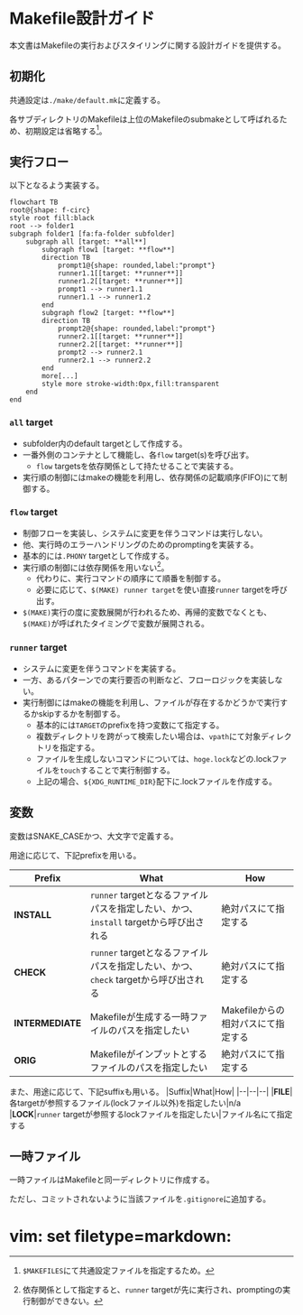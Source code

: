 # Makefile設計ガイド
本文書はMakefileの実行およびスタイリングに関する設計ガイドを提供する。

## 初期化
共通設定は`./make/default.mk`に定義する。

各サブディレクトリのMakefileは上位のMakefileのsubmakeとして呼ばれるため、初期設定は省略する[^1]。

[^1]: `$MAKEFILES`にて共通設定ファイルを指定するため。

## 実行フロー
以下となるよう実装する。
```mermaid
flowchart TB
root@{shape: f-circ}
style root fill:black
root --> folder1
subgraph folder1 [fa:fa-folder subfolder]
	subgraph all [target: **all**]
		subgraph flow1 [target: **flow**]
		direction TB
			prompt1@{shape: rounded,label:"prompt"}
			runner1.1[[target: **runner**]]
			runner1.2[[target: **runner**]]
			prompt1 --> runner1.1
			runner1.1 --> runner1.2
		end
		subgraph flow2 [target: **flow**]
		direction TB
			prompt2@{shape: rounded,label:"prompt"}
			runner2.1[[target: **runner**]]
			runner2.2[[target: **runner**]]
			prompt2 --> runner2.1
			runner2.1 --> runner2.2
		end
		more[...]
		style more stroke-width:0px,fill:transparent
	end
end
```
### `all` target
- subfolder内のdefault targetとして作成する。
- 一番外側のコンテナとして機能し、各`flow` target(s)を呼び出す。
	- `flow` targetsを依存関係として持たせることで実装する。
- 実行順の制御にはmakeの機能を利用し、依存関係の記載順序(FIFO)にて制御する。
### `flow` target
- 制御フローを実装し、システムに変更を伴うコマンドは実行しない。
- 他、実行時のエラーハンドリングのためのpromptingを実装する。
- 基本的には`.PHONY` targetとして作成する。
- 実行順の制御には依存関係を用いない[^2]。
	- 代わりに、実行コマンドの順序にて順番を制御する。
	- 必要に応じて、`$(MAKE) runner target`を使い直接`runner` targetを呼び出す。
- `$(MAKE)`実行の度に変数展開が行われるため、再帰的変数でなくとも、`$(MAKE)`が呼ばれたタイミングで変数が展開される。
[^2]: 依存関係として指定すると、`runner` targetが先に実行され、promptingの実行制御ができない。
### `runner` target
- システムに変更を伴うコマンドを実装する。
- 一方、あるパターンでの実行要否の判断など、フローロジックを実装しない。
- 実行制御にはmakeの機能を利用し、ファイルが存在するかどうかで実行するかskipするかを制御する。
	- 基本的には`TARGET`のprefixを持つ変数にて指定する。
	- 複数ディレクトリを跨がって検索したい場合は、`vpath`にて対象ディレクトリを指定する。
	- ファイルを生成しないコマンドについては、`hoge.lock`などの.lockファイルを`touch`することで実行制御する。
	- 上記の場合、`${XDG_RUNTIME_DIR}`配下に.lockファイルを作成する。

## 変数
変数はSNAKE_CASEかつ、大文字で定義する。

用途に応じて、下記prefixを用いる。

|Prefix|What|How|
|--|--|--|
|**INSTALL**|`runner` targetとなるファイルパスを指定したい、かつ、`install` targetから呼び出される|絶対パスにて指定する
|**CHECK**|`runner` targetとなるファイルパスを指定したい、かつ、`check` targetから呼び出される|絶対パスにて指定する
|**INTERMEDIATE**| Makefileが生成する一時ファイルのパスを指定したい | Makefileからの相対パスにて指定する
|**ORIG**| Makefileがインプットとするファイルのパスを指定したい | 絶対パスにて指定する

また、用途に応じて、下記suffixも用いる。
|Suffix|What|How|
|--|--|--|
|**FILE**|各targetが参照するファイル(lockファイル以外)を指定したい|n/a
|**LOCK**|`runner` targetが参照するlockファイルを指定したい|ファイル名にて指定する

## 一時ファイル
一時ファイルはMakefileと同一ディレクトリに作成する。

ただし、コミットされないように当該ファイルを`.gitignore`に追加する。

# vim: set filetype=markdown:
